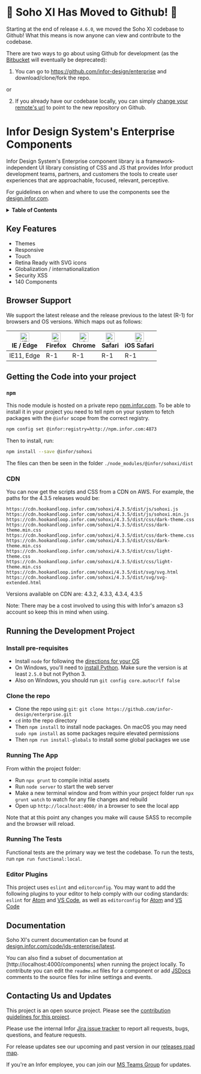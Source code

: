 # :tada: Soho XI Has Moved to Github! :tada:

Starting at the end of release `4.6.0`, we moved the Soho XI codebase to Github! What this means is now anyone can view and contribute to the codebase.

There are two ways to go about using Github for development (as the [Bitbucket](http://git.infor.com/projects/SOHO/repos/controls/browse) will eventually be deprecated):

1. You can go to https://github.com/infor-design/enterprise and download/clone/fork the repo.

or

2. If you already have our codebase locally, you can simply [change your remote's url](https://help.github.com/articles/changing-a-remote-s-url) to point to the new repository on Github.


# Infor Design System's Enterprise Components

Infor Design System's Enterprise component library is a framework-independent UI library consisting of CSS and JS that provides Infor product development teams, partners, and customers the tools to create user experiences that are approachable, focused, relevant, perceptive.

For guidelines on when and where to use the components see the [design.infor.com](http://design.infor.com).

<details><summary><b>Table of Contents</b></summary>
<p>

* [Key Features](#key-features)
* [Browser Support](#browser-support)
* [Getting the Code into your project](#getting-the-code-into-your-project)
  + [`npm`](#npm)
  + [CDN](#cdn)
* [Running the Development Project](#running-the-development-project)
  + [Manual Install](#manual-install)
  + [Get The Code](#get-the-code)
  + [Running The App](#running-the-app)
  + [Running The Tests](#running-the-tests)
  + [Editor Plugins](#editor-plugins)
* [Documentation](#documentation)
* [Contacting Us and Updates](#contacting-us-and-updates)

</p>
</details>

## Key Features

* Themes
* Responsive
* Touch
* Retina Ready with SVG icons
* Globalization / internationalization
* Security XSS
* 140 Components

## Browser Support

We support the latest release and the release previous to the latest (R-1) for browsers and OS versions. Which maps out as follows:

| [<img src="https://raw.githubusercontent.com/alrra/browser-logos/master/src/edge/edge_48x48.png" alt="IE / Edge" width="24px" height="24px" />](http://godban.github.io/browsers-support-badges/)</br>IE / Edge | [<img src="https://raw.githubusercontent.com/alrra/browser-logos/master/src/firefox/firefox_48x48.png" alt="Firefox" width="24px" height="24px" />](http://godban.github.io/browsers-support-badges/)</br>Firefox | [<img src="https://raw.githubusercontent.com/alrra/browser-logos/master/src/chrome/chrome_48x48.png" alt="Chrome" width="24px" height="24px" />](http://godban.github.io/browsers-support-badges/)</br>Chrome | [<img src="https://raw.githubusercontent.com/alrra/browser-logos/master/src/safari/safari_48x48.png" alt="Safari" width="24px" height="24px" />](http://godban.github.io/browsers-support-badges/)</br>Safari | [<img src="https://raw.githubusercontent.com/alrra/browser-logos/master/src/safari-ios/safari-ios_48x48.png" alt="iOS Safari" width="24px" height="24px" />](http://godban.github.io/browsers-support-badges/)</br>iOS Safari |
| --------- | --------- | --------- | --------- | --------- |
| IE11, Edge| R-1| R-1| R-1| R-1

## Getting the Code into your project

### `npm`

This node module is hosted on a private repo [npm.infor.com](http://npm.infor.com:4873). To be able to install it in your project you need to tell npm on your system to fetch packages with the `@infor` scope from the correct registry.

```bash
npm config set @infor:registry=http://npm.infor.com:4873
```

Then to install, run:

```bash
npm install --save @infor/sohoxi
```

The files can then be seen in the folder `./node_modules/@infor/sohoxi/dist`

### CDN

You can now get the scripts and CSS from a CDN on AWS. For example, the paths for the 4.3.5 releases would be:

```
https://cdn.hookandloop.infor.com/sohoxi/4.3.5/dist/js/sohoxi.js
https://cdn.hookandloop.infor.com/sohoxi/4.3.5/dist/js/sohoxi.min.js
https://cdn.hookandloop.infor.com/sohoxi/4.3.5/dist/css/dark-theme.css
https://cdn.hookandloop.infor.com/sohoxi/4.3.5/dist/css/dark-theme.min.css
https://cdn.hookandloop.infor.com/sohoxi/4.3.5/dist/css/dark-theme.css
https://cdn.hookandloop.infor.com/sohoxi/4.3.5/dist/css/dark-theme.min.css
https://cdn.hookandloop.infor.com/sohoxi/4.3.5/dist/css/light-theme.css
https://cdn.hookandloop.infor.com/sohoxi/4.3.5/dist/css/light-theme.min.css
https://cdn.hookandloop.infor.com/sohoxi/4.3.5/dist/svg/svg.html
https://cdn.hookandloop.infor.com/sohoxi/4.3.5/dist/svg/svg-extended.html
```

Versions available on CDN are: 4.3.2, 4.3.3, 4.3.4, 4.3.5

Note: There may be a cost involved to using this with Infor's amazon s3 account so keep this in mind when using.

## Running the Development Project

### Install pre-requisites

* Install `node` for following the [directions for your OS](http://nodejs.org/)
* On Windows, you'll need to [install Python](https://www.python.org/downloads/). Make sure the version is at least `2.5.0` but not Python 3.
* Also on Windows, you should run `git config core.autocrlf false`

### Clone the repo

* Clone the repo using `git`: `git clone https://github.com/infor-design/enterprise.git`
* `cd` into the repo directory
* Then  `npm install` to install node packages. On macOS you may need `sudo npm install` as some packages require elevated permissions
* Then `npm run install-globals` to install some global packages we use

### Running The App

From within the project folder:

* Run `npx grunt` to compile initial assets
* Run `node server` to start the web server
* Make a new terminal window and from within your project folder run `npx grunt watch` to watch for any file changes and rebuild
* Open up `http://localhost:4000/` in a browser to see the local app

Note that at this point any changes you make will cause SASS to recompile and the browser will reload.

### Running The Tests

Functional tests are the primary way we test the codebase. To run the tests, run `npm run functional:local`.

### Editor Plugins

This project uses `eslint` and `editorconfig`. You may want to add the following plugins to your editor to help comply with our coding standards: `eslint` for [Atom](https://github.com/AtomLinter/linter-eslint) and [VS Code](https://marketplace.visualstudio.com/items?itemName=dbaeumer.vscode-eslint), as well as `editorconfig` for [Atom](https://github.com/sindresorhus/atom-editorconfig#readme) and [VS Code](https://github.com/editorconfig/editorconfig-vscode)

## Documentation

Soho XI's current documentation can be found at [design.infor.com/code/ids-enterprise/latest](https://design.infor.com/code/ids-enterprise/latest).

You can also find a subset of documentation at [http://localhost:4000/components] when running the project locally. To contribute you can edit the `readme.md` files for a component or add [JSDocs](http://usejsdoc.org/) comments to the source files for inline settings and events.

## Contacting Us and Updates

This project is an open source project. Please see the [contribution guidelines for this project](CONTRIBUTING.md).

Please use the internal Infor [Jira issue tracker](http://jira.infor.com/browse/SOHO) to report all requests, bugs, questions, and feature requests.

For release updates see our upcoming and past version in our [releases road map](http://jira.infor.com/projects/SOHO?selectedItem=com.atlassian.jira.jira-projects-plugin:release-page).

If you're an Infor employee, you can join our [MS Teams Group](https://teams.microsoft.com/l/team/19%3a2b0c9ce520b0481a9ce115f0ca4a326f%40thread.skype/conversations?groupId=4f50ef7d-e88d-4ccb-98ca-65f26e57fe35&tenantId=457d5685-0467-4d05-b23b-8f817adda47c) for updates.

